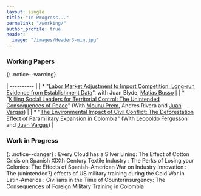 ```yaml
---
layout: single
title: "In Progress..."
permalink: "/working/"
author_profile: true
header:
  image: "/images/Header3-min.jpg"
---
```


### Working Papers
{: .notice--warning}

|  ---------- |
|  * "[Labor Market Adjustment to Import Competition: Long-run Evidence from Establishment Data](https://publications.iadb.org/publications/english/document/Labor_Market_Adjustment_to_Import_Competition_Long-Run_Evidence_from_Establishment_Data_en.pdf)", with Juan Blyde, [Matias Busso](https://www.matiasbusso.org)  |
| * "[Killing Social Leaders for Territorial Control: The Unintended Consequences of Peace](https://ideas.repec.org/p/col/000092/016385.html)"   (With [Mounu Prem](https://sites.google.com/site/fcomunozma/), Andres Rivera and [Juan Vargas](https://sites.google.com/site/juanfvargas/home?authuser=0)) |
| * "[The Environmental Impact of Civil Conflict: The Deforestation Effect of Paramilitary Expansion in Colombia](https://www.google.com/url?q=https%3A%2F%2Fideas.repec.org%2Fp%2Fcol%2F000092%2F012158.html&sa=D)"  (With  [Leopoldo Fergusson](https://www.leopoldofergusson.com) and [Juan Vargas](https://sites.google.com/site/juanfvargas/home?authuser=0)) |

### Work in Progress
{: .notice--danger}
:  Every Cloud has a Silver Lining: The Effect of Cotton Crisis on Spanish XIXth Century Textile Industry
:  The Perks of Losing your Colonies: The Effects of Spanish–American War on Industry Innovation
:  The (unintended?) effects of US military training during the Cold War in Latin-America
:  Civilians in the Time of Counterinsurgency: The Consequences of Foreign Military Training in Colombia
